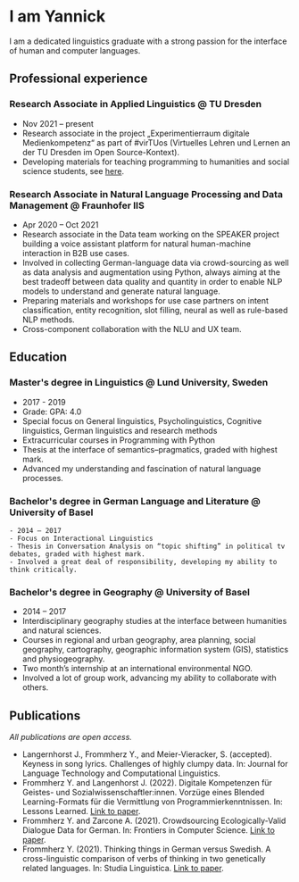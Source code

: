 # I am Yannick

I am a dedicated linguistics graduate with a strong passion for the interface of human and computer languages. 

## Professional experience

### Research Associate in Applied Linguistics @ TU Dresden
- Nov 2021 – present
- Research associate in the project „Experimentierraum digitale Medienkompetenz“ as part of #virTUos (Virtuelles Lehren und Lernen an der TU Dresden im Open Source-Kontext).
- Developing materials for teaching programming to humanities and social science students, see [here](https://yfrommherz.ch/other_content/lets_get_started.html).

### Research Associate in Natural Language Processing and Data Management @ Fraunhofer IIS
- Apr 2020 – Oct 2021
- Research associate in the Data team working on the SPEAKER project building a voice assistant platform for natural human-machine interaction in B2B use cases.
- Involved in collecting German-language data via crowd-sourcing as well as data analysis and augmentation using Python, always aiming at the best tradeoff between data quality and quantity in order to enable NLP models to understand and generate natural language.
- Preparing materials and workshops for use case partners on intent classification, entity recognition, slot filling, neural as well as rule-based NLP methods.
- Cross-component collaboration with the NLU and UX team. 

## Education

### Master's degree in Linguistics @ Lund University, Sweden
- 2017 - 2019 
- Grade: GPA: 4.0
- Special focus on General linguistics, Psycholinguistics, Cognitive linguistics, German linguistics and research methods
- Extracurricular courses in Programming with Python
- Thesis at the interface of semantics–pragmatics, graded with highest mark.
- Advanced my understanding and fascination of natural language processes. 

### Bachelor's degree in German Language and Literature @ University of Basel
    - 2014 – 2017
    - Focus on Interactional Linguistics
    - Thesis in Conversation Analysis on “topic shifting” in political tv debates, graded with highest mark.
    - Involved a great deal of responsibility, developing my ability to think critically.

### Bachelor's degree in Geography @ University of Basel
- 2014 – 2017
- Interdisciplinary geography studies at the interface between humanities and natural sciences. 
- Courses in regional and urban geography, area planning, social geography, cartography, geographic information system (GIS), statistics and physiogeography. 
- Two month’s internship at an international environmental NGO. 
- Involved a lot of group work, advancing my ability to collaborate with others.

## Publications

*All publications are open access.*

- Langernhorst J., Frommherz Y., and Meier-Vieracker, S. (accepted). Keyness in song lyrics. Challenges of highly clumpy data. In: Journal for Language Technology and Computational Linguistics.
- Frommherz Y. and Langenhorst J. (2022). Digitale Kompetenzen für Geistes- und Sozialwissenschaftler:innen. Vorzüge eines Blended Learning-Formats für die Vermittlung von Programmierkenntnissen. In: Lessons Learned. [Link to paper](https://journals.qucosa.de/ll/article/view/37).
- Frommherz Y. and Zarcone A. (2021). Crowdsourcing Ecologically-Valid Dialogue Data for German. In: Frontiers in Computer Science. [Link to paper](https://doi.org/10.3389/fcomp.2021.686050).
- Frommherz Y. (2021). Thinking things in German versus Swedish. A cross-linguistic comparison of verbs of thinking in two genetically related languages. In: Studia Linguistica. [Link to paper](https://onlinelibrary.wiley.com/doi/10.1111/stul.12179).






